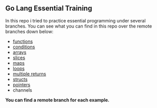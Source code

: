 ## Go Lang Essential Training

In this repo i tried to practice essential programming under several branches. You can see what you can find in this repo over the remote branches down below:

- [functions](https://github.com/emeentag/gotut/blob/functions/main.go)
- [conditions](https://github.com/emeentag/gotut/blob/conditions/main.go)
- [arrays](https://github.com/emeentag/gotut/blob/arrays/main.go)
- [slices](https://github.com/emeentag/gotut/blob/slices/main.go)
- [maps](https://github.com/emeentag/gotut/blob/maps/main.go)
- [loops](https://github.com/emeentag/gotut/blob/loops/main.go)
- [multiple returns](https://github.com/emeentag/gotut/blob/multiple-returns/main.go)
- [structs](https://github.com/emeentag/gotut/blob/structs/main.go)
- [pointers](https://github.com/emeentag/gotut/blob/pointers/main.go)
- channels

**You can find a remote branch for each example.**
